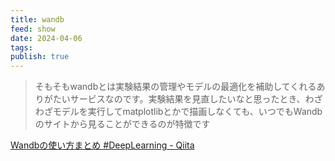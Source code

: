 ```yaml
---
title: wandb
feed: show
date: 2024-04-06
tags: 
publish: true
---
```

> そもそもwandbとは実験結果の管理やモデルの最適化を補助してくれるありがたいサービスなのです。実験結果を見直したいなと思ったとき、わざわざモデルを実行してmatplotlibとかで描画しなくても、いつでもWandbのサイトから見ることができるのが特徴です

[Wandbの使い方まとめ #DeepLearning - Qiita](https://qiita.com/hina0002/items/7e9328229b13b3c5b3fd)